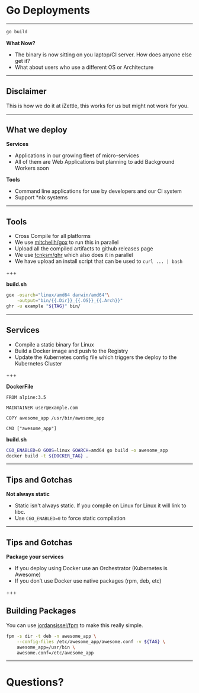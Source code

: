# Go Deployments

---

``` bash
go build
```

**What Now?** <!-- .element: class="fragment" -->
- The binary is now sitting on you laptop/CI server. How does anyone else get it? <!-- .element: class="fragment" -->
- What about users who use a different OS or Architecture <!-- .element: class="fragment" -->

---

## Disclaimer

This is how we do it at iZettle, this works for us but might not work for you.

---

## What we deploy

**Services**

- Applications in our growing fleet of micro-services <!-- .element: class="fragment" -->
- All of them are Web Applications but planning to add Background Workers soon <!-- .element: class="fragment" -->

**Tools** <!-- .element: class="fragment" -->

- Command line applications for use by developers and our CI system <!-- .element: class="fragment" -->
- Support \*nix systems <!-- .element: class="fragment" -->

---

## Tools

* Cross Compile for all platforms
* We use [mitchellh/gox](https://github.com/mitchellh/gox) to run this in parallel
* Upload all the compiled artifacts to github releases page
* We use [tcnksm/ghr](https://github.com/tcnksm/ghr) which also does it in parallel
* We have upload an install script that can be used to ``curl ... | bash``

+++

**build.sh**

``` bash
gox -osarch="linux/amd64 darwin/amd64"\
    -output="bin/{{.Dir}}_{{.OS}}_{{.Arch}}"
ghr -u example "${TAG}" bin/
```

---

## Services

* Compile a static binary for Linux
* Build a Docker image and push to the Registry <!-- .element: class="fragment" -->
* Update the Kubernetes config file which triggers the deploy to the Kubernetes Cluster <!-- .element: class="fragment" -->

+++

**DockerFile**

```docker
FROM alpine:3.5

MAINTAINER user@example.com

COPY awesome_app /usr/bin/awesome_app

CMD ["awesome_app"]
```

**build.sh**

```bash
CGO_ENABLED=0 GOOS=linux GOARCH=amd64 go build -o awesome_app
docker build -t ${DOCKER_TAG} .
```

---

## Tips and Gotchas

**Not always static**
* Static isn't always static. If you compile on Linux for Linux it will link to libc.
* Use `CGO_ENABLED=0` to force static compilation <!-- .element: class="fragment" -->

---

## Tips and Gotchas

**Package your services**
* If you deploy using Docker use an Orchestrator (Kubernetes is Awesome)
* If you don’t use Docker use native packages (rpm, deb, etc)

+++

## Building Packages

You can use [jordansissel/fpm](https://github.com/jordansissel/fpm) to make
this really simple.

```bash
fpm -s dir -t deb -n awesome_app \
    --config-files /etc/awesome_app/awesome.conf -v ${TAG} \
    awesome_app=/usr/bin \
    awesome.conf=/etc/awesome_app
```

---

# Questions?
